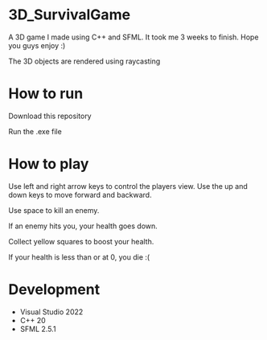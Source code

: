 # 3D_SurvivalGame
A 3D game I made using C++ and SFML. It took me 3 weeks to finish. Hope you guys enjoy :)

The 3D objects are rendered using raycasting


# How to run
Download this repository

Run the .exe file


# How to play
Use left and right arrow keys to control the players view. Use the up and down keys to move forward and backward.

Use space to kill an enemy.

If an enemy hits you, your health goes down.

Collect yellow squares to boost your health.

If your health is less than or at 0, you die :(


# Development
- Visual Studio 2022
- C++ 20
- SFML 2.5.1

